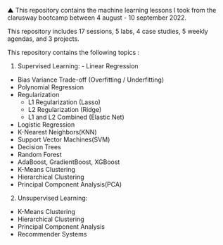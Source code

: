 
▲
This repository contains the machine learning lessons I took from the clarusway bootcamp between 4 august - 10 september 2022.

This repository includes 17 sessions, 5 labs, 4 case studies, 5 weekly agendas, and 3 projects.

This repository contains the following topics :
  1. Supervised Learning:
    - Linear Regression
  - Bias Variance Trade-off (Overfitting / Underfitting)
  - Polynomial Regression
  - Regularization
    - L1 Regularization (Lasso)
    - L2 Regularization (Ridge)
    - L1 and L2 Combined (Elastic Net)
  - Logistic Regression
  - K-Nearest Neighbors(KNN)
  - Support Vector Machines(SVM)
  - Decision Trees
  - Random Forest
  - AdaBoost, GradientBoost, XGBoost
  - K-Means Clustering
  - Hierarchical Clustering
  - Principal Component Analysis(PCA)
  2. Unsupervised Learning:
  - K-Means Clustering
  - Hierarchical Clustering
  - Principal Component Analysis
  - Recommender Systems
